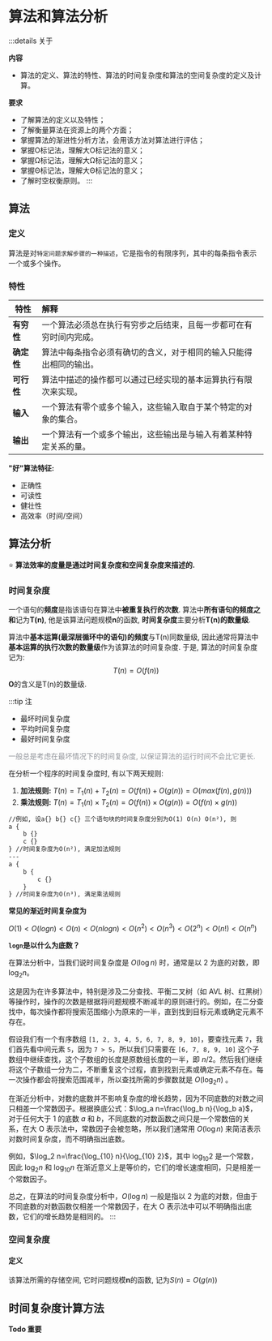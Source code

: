 # 算法和算法分析

:::details 关于

**内容**
- 算法的定义、算法的特性、算法的时间复杂度和算法的空间复杂度的定义及计算。

**要求**
- 了解算法的定义以及特性；
- 了解衡量算法在资源上的两个方面；
- 掌握算法的渐进性分析方法，会用该方法对算法进行评估；
- 掌握Ο标记法，理解大Ο标记法的意义；
- 掌握Ω标记法，理解大Ω标记法的意义；
- 掌握Θ标记法，理解大Θ标记法的意义；
- 了解时空权衡原则。
:::
## 算法
### 定义
算法是对`特定问题求解步骤的一种描述`，它是指令的有限序列，其中的每条指令表示一个或多个操作。

### 特性

| 特性 | 解释 |
| ------------- | :----------- |
| **有穷性** | 一个算法必须总在执行有穷步之后结束，且每一步都可在有穷时间内完成。 |
| **确定性** | 算法中每条指令必须有确切的含义，对于相同的输入只能得出相同的输出。 |
| **可行性** | 算法中描述的操作都可以通过已经实现的基本运算执行有限次来实现。 |
| **输入** | 一个算法有零个或多个输入，这些输入取自于某个特定的对象的集合。 |
| **输出** | 一个算法有一个或多个输出，这些输出是与输入有着某种特定关系的量。 |


**"好"算法特征:**
- 正确性 
- 可读性 
- 健壮性 
- 高效率（时间/空间）

## 算法分析

:star: **算法效率的度量是通过时间复杂度和空间复杂度来描述的.**

### 时间复杂度

一个语句的**频度**是指该语句在算法中**被重复执行的次数**. 算法中**所有语句的频度之和**记为**T(n)**, 他是该算法问题规模**n**的函数, **时间复杂度**主要分析**T(n)**的**数量级**. 

算法中**基本运算(最深层循环中的语句)**的**频度**与T(n)同数量级, 因此通常将算法中**基本运算的执行次数的数量级**作为该算法的时间复杂度. 于是, 算法的时间复杂度记为:
$$T(n)=O(f(n))$$
**O**的含义是T(n)的数量级.

:::tip 注
- 最坏时间复杂度
- 平均时间复杂度
- 最好时间复杂度

<font color="#909399">一般总是考虑在最坏情况下的时间复杂度, 以保证算法的运行时间不会比它更长.</font>

在分析一个程序的时间复杂度时, 有以下两天规则:
1. **加法规则:** $T(n)=T_1(n)+T_2(n)=O(f(n))+O(g(n))=O(max(f(n), g(n)))$
2. **乘法规则:** $T(n)=T_1(n)×T_2(n)=O(f(n))×O(g(n))=O(f(n)×g(n))$

``` txt
//例如, 设a{} b{} c{} 三个语句块的时间复杂度分别为O(1) O(n) O(n²), 则
a {
    b {}
    c {}
} //时间复杂度为O(n²), 满足加法规则
---
a {
    b {
        c {}
    }
} //时间复杂度为O(n³), 满足乘法规则
```
**常见的渐近时间复杂度为**

$O(1) < O(logn) < O(n) < O(nlogn) < O(n^2) < O(n^3) < O(2^n) < O(n!) < O(n^n)$

**`logn`是以什么为底数？**

在算法分析中，当我们说时间复杂度是 $O(\log n)$ 时，通常是以 2 为底的对数，即 $\log_2 n$。

这是因为在许多算法中，特别是涉及二分查找、平衡二叉树（如 AVL 树、红黑树）等操作时，操作的次数是根据将问题规模不断减半的原则进行的。例如，在二分查找中，每次操作都将搜索范围缩小为原来的一半，直到找到目标元素或确定元素不存在。

假设我们有一个有序数组 `[1, 2, 3, 4, 5, 6, 7, 8, 9, 10]`，要查找元素 `7`，我们首先看中间元素 `5`，因为 `7 > 5`，所以我们只需要在 `[6, 7, 8, 9, 10]` 这个子数组中继续查找，这个子数组的长度是原数组长度的一半，即 $n/2$。然后我们继续将这个子数组一分为二，不断重复这个过程，直到找到元素或确定元素不存在。每一次操作都会将搜索范围减半，所以查找所需的步骤数就是 $O(\log_2 n)$ 。

在渐近分析中，对数的底数并不影响复杂度的增长趋势，因为不同底数的对数之间只相差一个常数因子。根据换底公式：$\log_a n=\frac{\log_b n}{\log_b a}$，对于任何大于 1 的底数 $a$ 和 $b$，不同底数的对数函数之间只是一个常数倍的关系，在大 O 表示法中，常数因子会被忽略，所以我们通常用 $O(\log n)$ 来简洁表示对数时间复杂度，而不明确指出底数。

例如，$\log_2 n=\frac{\log_{10} n}{\log_{10} 2}$，其中 $\log_{10} 2$ 是一个常数，因此 $\log_2 n$ 和 $\log_{10} n$ 在渐近意义上是等价的，它们的增长速度相同，只是相差一个常数因子。


总之，在算法的时间复杂度分析中，$O(\log n)$ 一般是指以 2 为底的对数，但由于不同底数的对数函数仅相差一个常数因子，在大 O 表示法中可以不明确指出底数，它们的增长趋势是相同的。
:::


### 空间复杂度

#### 定义
该算法所需的存储空间, 它时问题规模**n**的函数, 记为$S(n)=O(g(n))$


## 时间复杂度计算方法

**Todo 重要**